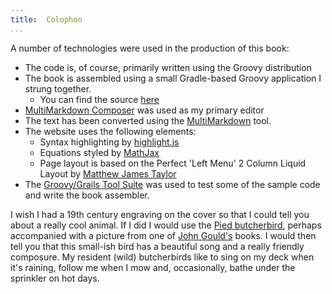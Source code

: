 ```yaml
---
title:	Colophon  
...
```

A number of technologies were used in the production of this book:

- The code is, of course, primarily written using the Groovy distribution
- The book is assembled using a small Gradle-based Groovy application I strung together.
	- You can find the source [here](https://bitbucket.org/groovytutorial/book-definition) 
- [MultiMarkdown Composer](http://multimarkdown.com/) was used as my primary editor
- The text has been converted using the [MultiMarkdown](http://fletcherpenney.net/multimarkdown/) tool.
- The website uses the following elements:
	- Syntax highlighting by [highlight.js](https://highlightjs.org/)
	- Equations styled by [MathJax](http://www.mathjax.org/)
	- Page layout is based on the Perfect 'Left Menu' 2 Column Liquid Layout by [Matthew James Taylor](http://matthewjamestaylor.com/)
- The [Groovy/Grails Tool Suite](http://grails.org/products/ggts) was used to test some of the sample code and write the book assembler.

I wish I had a 19th century engraving on the cover so that I could tell you about a really cool animal. If I did I would use the [Pied butcherbird](http://en.wikipedia.org/wiki/Pied_butcherbird), perhaps accompanied with a picture from one of [John Gould's](http://en.wikipedia.org/wiki/John_Gould) books. I would then tell you that this small-ish bird has a beautiful song and a really friendly composure. My resident (wild) butcherbirds like to sing on my deck when it's raining, follow me when I mow and, occasionally, bathe under the sprinkler on hot days. 